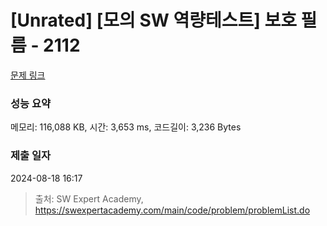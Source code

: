 # [Unrated] [모의 SW 역량테스트] 보호 필름 - 2112 

[문제 링크](https://swexpertacademy.com/main/code/problem/problemDetail.do?contestProbId=AV5V1SYKAaUDFAWu) 

### 성능 요약

메모리: 116,088 KB, 시간: 3,653 ms, 코드길이: 3,236 Bytes

### 제출 일자

2024-08-18 16:17



> 출처: SW Expert Academy, https://swexpertacademy.com/main/code/problem/problemList.do